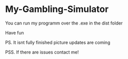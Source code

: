 # My-Gambling-Simulator

You can run my programm over the .exe in the dist folder

Have fun

PS. It isnt fully finished picture updates are coming

PSS. If there are issues contact me!
